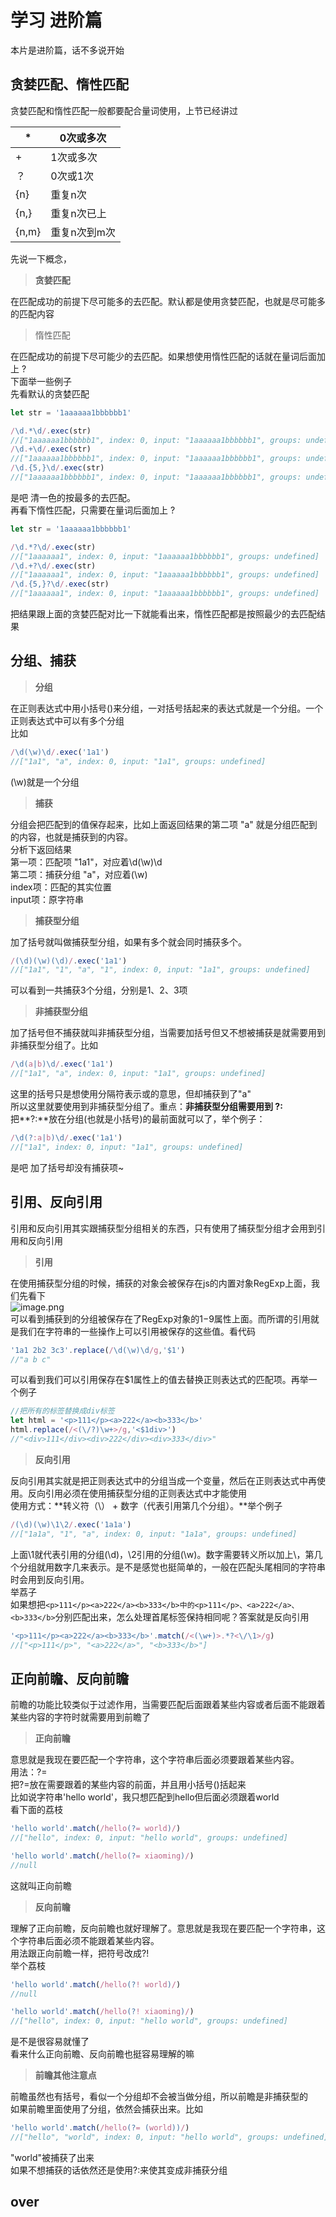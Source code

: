 # 学习 进阶篇

本片是进阶篇，话不多说开始
## 贪婪匹配、惰性匹配
贪婪匹配和惰性匹配一般都要配合量词使用，上节已经讲过

| * | 0次或多次 |
| --- | --- |
| + | 1次或多次 |
| ？ | 0次或1次 |
| {n} | 重复n次 |
| {n,} | 重复n次已上 |
| {n,m} | 重复n次到m次 |

先说一下概念，
> **贪婪匹配<br />**

在匹配成功的前提下尽可能多的去匹配。默认都是使用贪婪匹配，也就是尽可能多的匹配内容

> 惰性匹配

在匹配成功的前提下尽可能少的去匹配。如果想使用惰性匹配的话就在量词后面加上 ?<br />下面举一些例子<br />先看默认的贪婪匹配 
```javascript
let str = '1aaaaaa1bbbbbb1'

/\d.*\d/.exec(str)
//["1aaaaaa1bbbbbb1", index: 0, input: "1aaaaaa1bbbbbb1", groups: undefined]
/\d.+\d/.exec(str)
//["1aaaaaa1bbbbbb1", index: 0, input: "1aaaaaa1bbbbbb1", groups: undefined]
/\d.{5,}\d/.exec(str)
//["1aaaaaa1bbbbbb1", index: 0, input: "1aaaaaa1bbbbbb1", groups: undefined]
```
是吧 清一色的按最多的去匹配。<br />再看下惰性匹配，只需要在量词后面加上 ?
```javascript
let str = '1aaaaaa1bbbbbb1'

/\d.*?\d/.exec(str)
//["1aaaaaa1", index: 0, input: "1aaaaaa1bbbbbb1", groups: undefined]
/\d.+?\d/.exec(str)
//["1aaaaaa1", index: 0, input: "1aaaaaa1bbbbbb1", groups: undefined]
/\d.{5,}?\d/.exec(str)
//["1aaaaaa1", index: 0, input: "1aaaaaa1bbbbbb1", groups: undefined]
```
把结果跟上面的贪婪匹配对比一下就能看出来，惰性匹配都是按照最少的去匹配结果<br />

<a name="gtZbC"></a>
## 分组、捕获
> **分组**

在正则表达式中用小括号()来分组，一对括号括起来的表达式就是一个分组。一个正则表达式中可以有多个分组<br />比如
```javascript
/\d(\w)\d/.exec('1a1')
//["1a1", "a", index: 0, input: "1a1", groups: undefined]
```
(\w)就是一个分组<br />

> **捕获**

分组会把匹配到的值保存起来，比如上面返回结果的第二项 "a" 就是分组匹配到的内容，也就是捕获到的内容。<br />分析下返回结果<br />第一项：匹配项 "1a1"，对应着\d(\w)\d<br />第二项：捕获分组 "a"，对应着(\w)<br />index项：匹配的其实位置<br />input项：原字符串<br />

> **捕获型分组**

加了括号就叫做捕获型分组，如果有多个就会同时捕获多个。
```javascript
/(\d)(\w)(\d)/.exec('1a1')
//["1a1", "1", "a", "1", index: 0, input: "1a1", groups: undefined]
```
可以看到一共捕获3个分组，分别是1、2、3项<br />

> **非捕获型分组**

加了括号但不捕获就叫非捕获型分组，当需要加括号但又不想被捕获是就需要用到非捕获型分组了。比如
```javascript
/\d(a|b)\d/.exec('1a1')
//["1a1", "a", index: 0, input: "1a1", groups: undefined]
```
这里的括号只是想使用分隔符表示或的意思，但却捕获到了"a"<br />所以这里就要使用到非捕获型分组了。重点：**非捕获型分组需要用到 ?:**<br />把**?:**放在分组(也就是小括号)的最前面就可以了，举个例子：
```javascript
/\d(?:a|b)\d/.exec('1a1')
//["1a1", index: 0, input: "1a1", groups: undefined]
```
是吧 加了括号却没有捕获项~<br />

<a name="XCXyb"></a>
## 引用、反向引用
引用和反向引用其实跟捕获型分组相关的东西，只有使用了捕获型分组才会用到引用和反向引用<br />

> **引用**

在使用捕获型分组的时候，捕获的对象会被保存在js的内置对象RegExp上面，我们先看下<br />![image.png](https://cdn.nlark.com/yuque/0/2020/png/1764545/1608542429281-553129be-7c00-456a-beaf-0c9cf2786d10.png#align=left&display=inline&height=470&margin=%5Bobject%20Object%5D&name=image.png&originHeight=940&originWidth=1044&size=90614&status=done&style=none&width=522)<br />可以看到捕获到的分组被保存在了RegExp对象的$1-$9属性上面。而所谓的引用就是我们在字符串的一些操作上可以引用被保存的这些值。看代码
```javascript
'1a1 2b2 3c3'.replace(/\d(\w)\d/g,'$1')
//"a b c"
```
可以看到我们可以引用保存在$1属性上的值去替换正则表达式的匹配项。再举一个例子
```javascript
//把所有的标签替换成div标签
let html = '<p>111</p><a>222</a><b>333</b>'
html.replace(/<(\/?)\w+>/g,'<$1div>')
//"<div>111</div><div>222</div><div>333</div>"

```


> **反向引用**

反向引用其实就是把正则表达式中的分组当成一个变量，然后在正则表达式中再使用。反向引用必须在使用捕获型分组的正则表达式中才能使用<br />使用方式：**转义符（\） + 数字（代表引用第几个分组）。**举个例子
```javascript
/(\d)(\w)\1\2/.exec('1a1a')
//["1a1a", "1", "a", index: 0, input: "1a1a", groups: undefined]
```
上面\1就代表引用的分组(\d)，\2引用的分组(\w)。数字需要转义所以加上\，第几个分组就用数字几来表示。是不是感觉也挺简单的，一般在匹配头尾相同的字符串时会用到反向引用。  
举荔子  
如果想把`<p>111</p><a>222</a><b>333</b>中的<p>111</p>、<a>222</a>、<b>333</b>`分别匹配出来，怎么处理首尾标签保持相同呢？答案就是反向引用
```javascript
'<p>111</p><a>222</a><b>333</b>'.match(/<(\w+)>.*?<\/\1>/g)
//["<p>111</p>", "<a>222</a>", "<b>333</b>"]
```


<a name="AdKPi"></a>
## 正向前瞻、反向前瞻
前瞻的功能比较类似于过滤作用，当需要匹配后面跟着某些内容或者后面不能跟着某些内容的字符时就需要用到前瞻了<br />

> **正向前瞻**

意思就是我现在要匹配一个字符串，这个字符串后面必须要跟着某些内容。<br />用法：?=<br />把?=放在需要跟着的某些内容的前面，并且用小括号()括起来<br />比如说字符串'hello world'，我只想匹配到hello但后面必须跟着world<br />看下面的荔枝
```javascript
'hello world'.match(/hello(?= world)/)
//["hello", index: 0, input: "hello world", groups: undefined]

'hello world'.match(/hello(?= xiaoming)/)
//null
```
这就叫正向前瞻<br />

> **反向前瞻**

理解了正向前瞻，反向前瞻也就好理解了。意思就是我现在要匹配一个字符串，这个字符串后面必须不能跟着某些内容。<br />用法跟正向前瞻一样，把符号改成?!<br />举个荔枝
```javascript
'hello world'.match(/hello(?! world)/)
//null

'hello world'.match(/hello(?! xiaoming)/)
//["hello", index: 0, input: "hello world", groups: undefined]
```
是不是很容易就懂了<br />看来什么正向前瞻、反向前瞻也挺容易理解的嘛<br />

> **前瞻其他注意点**

前瞻虽然也有括号，看似一个分组却不会被当做分组，所以前瞻是非捕获型的<br />如果前瞻里面使用了分组，依然会捕获出来。比如
```javascript
'hello world'.match(/hello(?= (world))/)
//["hello", "world", index: 0, input: "hello world", groups: undefined]
```
"world"被捕获了出来<br />如果不想捕获的话依然还是使用?:来使其变成非捕获分组<br />

<a name="uIXIa"></a>
## over
